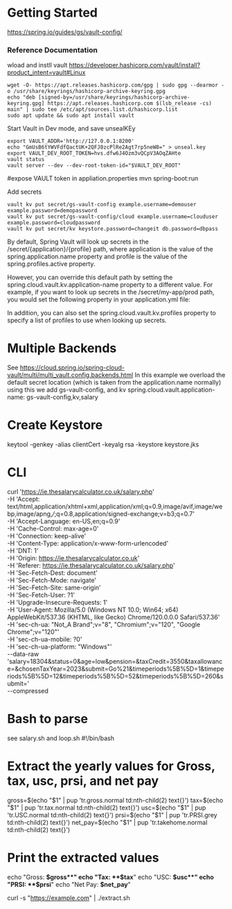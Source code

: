 # Getting Started
https://spring.io/guides/gs/vault-config/
### Reference Documentation

wload and instll vault
https://developer.hashicorp.com/vault/install?product_intent=vault#Linux
```
wget -O- https://apt.releases.hashicorp.com/gpg | sudo gpg --dearmor -o /usr/share/keyrings/hashicorp-archive-keyring.gpg
echo "deb [signed-by=/usr/share/keyrings/hashicorp-archive-keyring.gpg] https://apt.releases.hashicorp.com $(lsb_release -cs) main" | sudo tee /etc/apt/sources.list.d/hashicorp.list
sudo apt update && sudo apt install vault
```

Start Vault in Dev mode, and save unsealKEy
````
export VAULT_ADDR='http://127.0.0.1:8200'
echo "GmUsB6tYWVFdfQactUK+2QFJ0zcPlRe2Agt7rp5neW8=" > unseal.key
export VAULT_DEV_ROOT_TOKEN=hvs.dfw6J4Ozm3vQCpV3AOqZAHte
vault status
vault server --dev --dev-root-token-id="$VAULT_DEV_ROOT"
````
#expose VAULT token in appliation.properties
mvn spring-boot:run

Add secrets
```
vault kv put secret/gs-vault-config example.username=demouser example.password=demopassword
vault kv put secret/gs-vault-config/cloud example.username=clouduser example.password=cloudpassword
vault kv put secret/kv keystore.password=changeit db.password=dbpass
```

By default, Spring Vault will look up secrets in the /secret/{application}/{profile} path, where application is the value of the spring.application.name property and profile is the value of the spring.profiles.active property.

However, you can override this default path by setting the spring.cloud.vault.kv.application-name property to a different value. For example, if you want to look up secrets in the /secret/my-app/prod path, you would set the following property in your application.yml file:

In addition, you can also set the spring.cloud.vault.kv.profiles property to specify a list of profiles to use when looking up secrets. 

# Multiple Backends
See https://cloud.spring.io/spring-cloud-vault/multi/multi_vault.config.backends.html
In this example we overload the default secret location (which is taken from the application.name normally) using this we add gs-vault-config, and kv 
spring.cloud.vault.application-name: gs-vault-config,kv,salary

# Create Keystore
keytool -genkey -alias clientCert -keyalg rsa -keystore keystore.jks

# CLI
curl 'https://ie.thesalarycalculator.co.uk/salary.php' \
-H 'Accept: text/html,application/xhtml+xml,application/xml;q=0.9,image/avif,image/webp,image/apng,*/*;q=0.8,application/signed-exchange;v=b3;q=0.7' \
-H 'Accept-Language: en-US,en;q=0.9' \
-H 'Cache-Control: max-age=0' \
-H 'Connection: keep-alive' \
-H 'Content-Type: application/x-www-form-urlencoded' \
-H 'DNT: 1' \
-H 'Origin: https://ie.thesalarycalculator.co.uk' \
-H 'Referer: https://ie.thesalarycalculator.co.uk/salary.php' \
-H 'Sec-Fetch-Dest: document' \
-H 'Sec-Fetch-Mode: navigate' \
-H 'Sec-Fetch-Site: same-origin' \
-H 'Sec-Fetch-User: ?1' \
-H 'Upgrade-Insecure-Requests: 1' \
-H 'User-Agent: Mozilla/5.0 (Windows NT 10.0; Win64; x64) AppleWebKit/537.36 (KHTML, like Gecko) Chrome/120.0.0.0 Safari/537.36' \
-H 'sec-ch-ua: "Not_A Brand";v="8", "Chromium";v="120", "Google Chrome";v="120"' \
-H 'sec-ch-ua-mobile: ?0' \
-H 'sec-ch-ua-platform: "Windows"' \
--data-raw 'salary=18304&status=0&age=low&pension=&taxCredit=3550&taxallowance=&chosenTaxYear=2023&submit=Go%21&timeperiods%5B%5D=1&timeperiods%5B%5D=12&timeperiods%5B%5D=52&timeperiods%5B%5D=260&submit=' \
--compressed

# Bash to parse
see salary.sh and loop.sh
#!/bin/bash

# Extract the yearly values for Gross, tax, usc, prsi, and net pay
gross=$(echo "$1" | pup 'tr.gross.normal td:nth-child(2) text{}')
tax=$(echo "$1" | pup 'tr.tax.normal td:nth-child(2) text{}')
usc=$(echo "$1" | pup 'tr.USC.normal td:nth-child(2) text{}')
prsi=$(echo "$1" | pup 'tr.PRSI.grey td:nth-child(2) text{}')
net_pay=$(echo "$1" | pup 'tr.takehome.normal td:nth-child(2) text{}')

# Print the extracted values
echo "Gross: **$gross**"
echo "Tax: **$tax**"
echo "USC: **$usc**"
echo "PRSI: **$prsi**"
echo "Net Pay: **$net_pay**"

curl -s "https://example.com" | ./extract.sh
